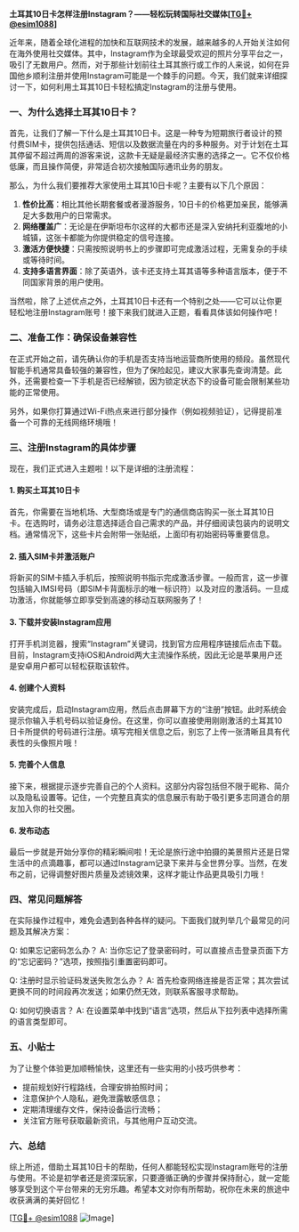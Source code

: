 **土耳其10日卡怎样注册Instagram？——轻松玩转国际社交媒体[[TG💪+ @esim1088](https://t.me/s/esim1088)]**

近年来，随着全球化进程的加快和互联网技术的发展，越来越多的人开始关注如何在海外使用社交媒体。其中，Instagram作为全球最受欢迎的照片分享平台之一，吸引了无数用户。然而，对于那些计划前往土耳其旅行或工作的人来说，如何在异国他乡顺利注册并使用Instagram可能是一个棘手的问题。今天，我们就来详细探讨一下，如何利用土耳其10日卡轻松搞定Instagram的注册与使用。

### 一、为什么选择土耳其10日卡？

首先，让我们了解一下什么是土耳其10日卡。这是一种专为短期旅行者设计的预付费SIM卡，提供包括通话、短信以及数据流量在内的多种服务。对于计划在土耳其停留不超过两周的游客来说，这款卡无疑是最经济实惠的选择之一。它不仅价格低廉，而且操作简便，非常适合初次接触国际通讯业务的朋友。

那么，为什么我们要推荐大家使用土耳其10日卡呢？主要有以下几个原因：

1. **性价比高**：相比其他长期套餐或者漫游服务，10日卡的价格更加亲民，能够满足大多数用户的日常需求。
2. **网络覆盖广**：无论是在伊斯坦布尔这样的大都市还是深入安纳托利亚腹地的小城镇，这张卡都能为你提供稳定的信号连接。
3. **激活方便快捷**：只需按照说明书上的步骤即可完成激活过程，无需复杂的手续或等待时间。
4. **支持多语言界面**：除了英语外，该卡还支持土耳其语等多种语言版本，便于不同国家背景的用户使用。

当然啦，除了上述优点之外，土耳其10日卡还有一个特别之处——它可以让你更轻松地注册Instagram账号！接下来我们就进入正题，看看具体该如何操作吧！

### 二、准备工作：确保设备兼容性

在正式开始之前，请先确认你的手机是否支持当地运营商所使用的频段。虽然现代智能手机通常具备较强的兼容性，但为了保险起见，建议大家事先查询清楚。此外，还需要检查一下手机是否已经解锁，因为锁定状态下的设备可能会限制某些功能的正常使用。

另外，如果你打算通过Wi-Fi热点来进行部分操作（例如视频验证），记得提前准备一个可靠的无线网络环境哦！

### 三、注册Instagram的具体步骤

现在，我们正式进入主题啦！以下是详细的注册流程：

#### 1. 购买土耳其10日卡

首先，你需要在当地机场、大型商场或是专门的通信商店购买一张土耳其10日卡。在选购时，请务必注意选择适合自己需求的产品，并仔细阅读包装内的说明文档。通常情况下，这些卡片会附带一张贴纸，上面印有初始密码等重要信息。

#### 2. 插入SIM卡并激活账户

将新买的SIM卡插入手机后，按照说明书指示完成激活步骤。一般而言，这一步骤包括输入IMSI号码（即SIM卡背面标示的唯一标识符）以及对应的激活码。一旦成功激活，你就能够立即享受到高速的移动互联网服务了！

#### 3. 下载并安装Instagram应用

打开手机浏览器，搜索“Instagram”关键词，找到官方应用程序链接后点击下载。目前，Instagram支持iOS和Android两大主流操作系统，因此无论是苹果用户还是安卓用户都可以轻松获取该软件。

#### 4. 创建个人资料

安装完成后，启动Instagram应用，然后点击屏幕下方的“注册”按钮。此时系统会提示你输入手机号码以验证身份。在这里，你可以直接使用刚刚激活的土耳其10日卡所提供的号码进行注册。填写完相关信息之后，别忘了上传一张清晰且具有代表性的头像照片哦！

#### 5. 完善个人信息

接下来，根据提示逐步完善自己的个人资料。这部分内容包括但不限于昵称、简介以及隐私设置等。记住，一个完整且真实的信息展示有助于吸引更多志同道合的朋友加入你的社交圈。

#### 6. 发布动态

最后一步就是开始分享你的精彩瞬间啦！无论是旅行途中拍摄的美景照片还是日常生活中的点滴趣事，都可以通过Instagram记录下来并与全世界分享。当然，在发布之前，记得调整好图片质量及滤镜效果，这样才能让作品更具吸引力哦！

### 四、常见问题解答

在实际操作过程中，难免会遇到各种各样的疑问。下面我们就列举几个最常见的问题及其解决方案：

Q: 如果忘记密码怎么办？
A: 当你忘记了登录密码时，可以直接点击登录页面下方的“忘记密码？”选项，按照指引重置密码即可。

Q: 注册时显示验证码发送失败怎么办？
A: 首先检查网络连接是否正常；其次尝试更换不同的时间段再次发送；如果仍然无效，则联系客服寻求帮助。

Q: 如何切换语言？
A: 在设置菜单中找到“语言”选项，然后从下拉列表中选择所需的语言类型即可。

### 五、小贴士

为了让整个体验更加顺畅愉快，这里还有一些实用的小技巧供参考：

- 提前规划好行程路线，合理安排拍照时间；
- 注意保护个人隐私，避免泄露敏感信息；
- 定期清理缓存文件，保持设备运行流畅；
- 关注官方账号获取最新资讯，与其他用户互动交流。

### 六、总结

综上所述，借助土耳其10日卡的帮助，任何人都能轻松实现Instagram账号的注册与使用。不论是初学者还是资深玩家，只要遵循正确的步骤并保持耐心，就一定能够享受到这个平台带来的无穷乐趣。希望本文对你有所帮助，祝你在未来的旅途中收获满满的美好回忆！

[[TG💪+ @esim1088](https://t.me/s/esim1088) ![Image](https://i.postimg.cc/4NQfJmqS/Snipaste-2025-05-13-00-14-12.png)]